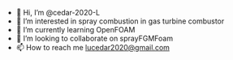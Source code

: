 - 👋 Hi, I’m @cedar-2020-L
- 👀 I’m interested in spray combustion in gas turbine combustor
- 🌱 I’m currently learning OpenFOAM
- 💞️ I’m looking to collaborate on sprayFGMFoam
- 📫 How to reach me <lucedar2020@gmail.com>

<!---
cedar-2020-L/cedar-2020-L is a ✨ special ✨ repository because its `README.md` (this file) appears on your GitHub profile.
You can click the Preview link to take a look at your changes.
--->
